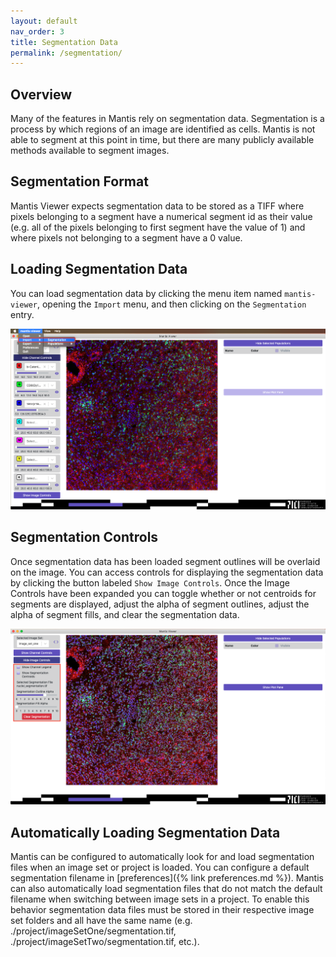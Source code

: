 ```yaml
---
layout: default
nav_order: 3
title: Segmentation Data
permalink: /segmentation/
---
```


## Overview

Many of the features in Mantis rely on segmentation data. Segmentation is a process by which regions of an image are identified as cells. Mantis is not able to segment at this point in time, but there are many publicly available methods available to segment images.

## Segmentation Format

Mantis Viewer expects segmentation data to be stored as a TIFF where pixels belonging to a segment have a numerical segment id as their value (e.g. all of the pixels belonging to first segment have the value of 1) and where pixels not belonging to a segment have a 0 value.

## Loading Segmentation Data

You can load segmentation data by clicking the menu item named `mantis-viewer`, opening the `Import` menu, and then clicking on the `Segmentation` entry.

![Segmentation Menu](images/segmentation_menu.png)

## Segmentation Controls

Once segmentation data has been loaded segment outlines will be overlaid on the image. You can access controls for displaying the segmentation data by clicking the button labeled `Show Image Controls`. Once the Image Controls have been expanded you can toggle whether or not centroids for segments are displayed, adjust the alpha of segment outlines, adjust the alpha of segment fills, and clear the segmentation data.

![Segmentation Controls](images/segmentation_controls.png)

## Automatically Loading Segmentation Data

Mantis can be configured to automatically look for and load segmentation files when an image set or project is loaded. You can configure a default segmentation filename in [preferences]({% link preferences.md %}). Mantis can also automatically load segmentation files that do not match the default filename when switching between image sets in a project. To enable this behavior segmentation data files must be stored in their respective image set folders and all have the same name (e.g. ./project/imageSetOne/segmentation.tif, ./project/imageSetTwo/segmentation.tif, etc.).
